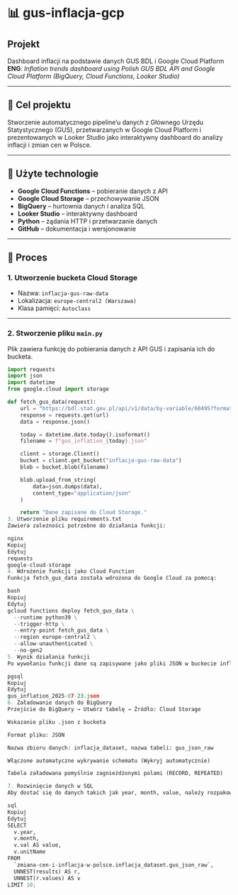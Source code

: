 # 📊 gus-inflacja-gcp

## Projekt

Dashboard inflacji na podstawie danych GUS BDL i Google Cloud Platform  
**ENG**: *Inflation trends dashboard using Polish GUS BDL API and Google Cloud Platform (BigQuery, Cloud Functions, Looker Studio)*

---

## 🎯 Cel projektu

Stworzenie automatycznego pipeline’u danych z Głównego Urzędu Statystycznego (GUS), przetwarzanych w Google Cloud Platform i prezentowanych w Looker Studio jako interaktywny dashboard do analizy inflacji i zmian cen w Polsce.

---

## 🧰 Użyte technologie

- **Google Cloud Functions** – pobieranie danych z API
- **Google Cloud Storage** – przechowywanie JSON
- **BigQuery** – hurtownia danych i analiza SQL
- **Looker Studio** – interaktywny dashboard
- **Python** – żądania HTTP i przetwarzanie danych
- **GitHub** – dokumentacja i wersjonowanie

---

## 🧱 Proces

### 1. Utworzenie bucketa Cloud Storage

- Nazwa: `inflacja-gus-raw-data`
- Lokalizacja: `europe-central2 (Warszawa)`
- Klasa pamięci: `Autoclass`

---

### 2. Stworzenie pliku `main.py`

Plik zawiera funkcję do pobierania danych z API GUS i zapisania ich do bucketa.

```python
import requests
import json
import datetime
from google.cloud import storage

def fetch_gus_data(request):
    url = "https://bdl.stat.gov.pl/api/v1/data/by-variable/60495?format=json"
    response = requests.get(url)
    data = response.json()

    today = datetime.date.today().isoformat()
    filename = f"gus_inflation_{today}.json"

    client = storage.Client()
    bucket = client.get_bucket("inflacja-gus-raw-data")
    blob = bucket.blob(filename)

    blob.upload_from_string(
        data=json.dumps(data),
        content_type="application/json"
    )

    return "Dane zapisane do Cloud Storage."
3. Utworzenie pliku requirements.txt
Zawiera zależności potrzebne do działania funkcji:

nginx
Kopiuj
Edytuj
requests
google-cloud-storage
4. Wdrożenie funkcji jako Cloud Function
Funkcja fetch_gus_data została wdrożona do Google Cloud za pomocą:

bash
Kopiuj
Edytuj
gcloud functions deploy fetch_gus_data \
  --runtime python39 \
  --trigger-http \
  --entry-point fetch_gus_data \
  --region europe-central2 \
  --allow-unauthenticated \
  --no-gen2
5. Wynik działania funkcji
Po wywołaniu funkcji dane są zapisywane jako pliki JSON w buckecie inflacja-gus-raw-data. Przykład pliku:

pgsql
Kopiuj
Edytuj
gus_inflation_2025-07-23.json
6. Załadowanie danych do BigQuery
Przejście do BigQuery → Utwórz tabelę → Źródło: Cloud Storage

Wskazanie pliku .json z bucketa

Format pliku: JSON

Nazwa zbioru danych: inflacja_dataset, nazwa tabeli: gus_json_raw

Włączone automatyczne wykrywanie schematu (Wykryj automatycznie)

Tabela załadowana pomyślnie zagnieżdżonymi polami (RECORD, REPEATED)

7. Rozwinięcie danych w SQL
Aby dostać się do danych takich jak year, month, value, należy rozpakować zagnieżdżone pola JSON przy użyciu UNNEST():

sql
Kopiuj
Edytuj
SELECT
  v.year,
  v.month,
  v.val AS value,
  v.unitName
FROM
  `zmiana-cen-i-inflacja-w-polsce.inflacja_dataset.gus_json_raw`,
  UNNEST(results) AS r,
  UNNEST(r.values) AS v
LIMIT 10;
